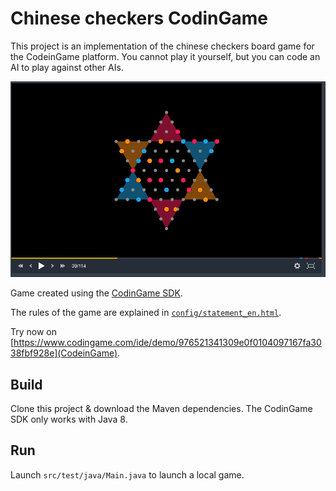# Chinese checkers CodinGame

This project is an implementation of the chinese checkers board game for the CodeinGame platform. You cannot play it yourself, but you can code an AI to play against other AIs.

![Screenshot of the game](screenshot.png)

Game created using the [CodinGame SDK](https://www.codingame.com/playgrounds/25775).

The rules of the game are explained in [`config/statement_en.html`](config/statement_en.html).

Try now on [https://www.codingame.com/ide/demo/976521341309e0f0104097167fa3038fbf928e](CodeinGame).

## Build

Clone this project & download the Maven dependencies.
The CodinGame SDK only works with Java 8.

## Run

Launch `src/test/java/Main.java` to launch a local game.
